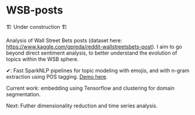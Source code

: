 # WSB-posts

🏗 Under construction 🏗

Analysis of Wall Street Bets posts (dataset here: https://www.kaggle.com/gpreda/reddit-wallstreetsbets-post). I aim to go beyond direct sentiment analysis, to better understand the evolution of topics within the WSB sphere.

✔: Fast SparkNLP pipelines for topic modeling with emojis, and with n-gram extraction using POS tagging. [Demo here](./notebooks/lda_pipelines.ipynb).


Current work: embedding using Tensorflow and clustering for domain segmentation.

Next: Futher dimensionality reduction and time series analysis.


